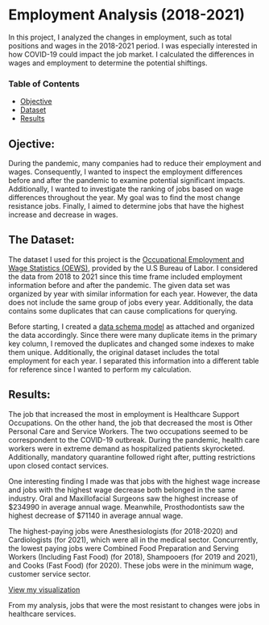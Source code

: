 # Employment Analysis (2018-2021)
  In this project, I analyzed the changes in employment, such as total positions and wages in the 2018-2021 period. I was especially interested in how COVID-19 could impact the job market. I calculated the differences in wages and employment to determine the potential shiftings.

### Table of Contents
* [Objective](#objective)
* [Dataset](#dataset)
* [Results](#results)

## Ojective:
  During the pandemic, many companies had to reduce their employment and wages. Consequently, I wanted to inspect the employment differences before and after the pandemic to examine potential significant impacts. Additionally, I wanted to investigate the ranking of jobs based on wage differences throughout the year. My goal was to find the most change resistance jobs. Finally, I aimed to determine jobs that have the highest increase and decrease in wages.

## The Dataset:
  The dataset I used for this project is the [Occupational Employment and Wage Statistics (OEWS)](https://www.bls.gov/data/#employment), provided by the U.S Bureau of Labor. I considered the data from 2018 to 2021 since this time frame included employment information before and after the pandemic. The given data set was organized by year with similar information for each year. However, the data does not include the same group of jobs every year. Additionally, the data contains some duplicates that can cause complications for querying. 
  
  Before starting, I created a [data schema model](https://github.com/dari-ah/Shifting-in-Employment/blob/cc36a2aedf9582ec64482ba1f9f85c948cce61b3/Data%20Schema-employment.pdf) as attached and organized the data accordingly. Since there were many duplicate items in the primary key column, I removed the duplicates and changed some indexes to make them unique. Additionally, the original dataset includes the total employment for each year. I separated this information into a different table for reference since I wanted to perform my calculation.
  
## Results: 
  The job that increased the most in employment is Healthcare Support Occupations. On the other hand, the job that decreased the most is Other Personal Care and Service Workers. The two occupations seemed to be correspondent to the COVID-19 outbreak. During the pandemic, health care workers were in extreme demand as hospitalized patients skyrocketed. Additionally, mandatory quarantine followed right after, putting restrictions upon closed contact services. 
  
   One interesting finding I made was that jobs with the highest wage increase and jobs with the highest wage decrease both belonged in the same industry. Oral and Maxillofacial Surgeons saw the highest increase of $234990 in average annual wage. Meanwhile, Prosthodontists saw the highest decrease of $71140 in average annual wage. 
   
   The highest-paying jobs were Anesthesiologists (for 2018-2020) and Cardiologists (for 2021), which were all in the medical sector. Concurrently, the lowest paying jobs were Combined Food Preparation and Serving Workers (Including Fast Food) (for 2018), Shampooers (for 2019 and 2021), and Cooks (Fast Food) (for 2020). These jobs were in the minimum wage, customer service sector.
  
  [View my visualization](https://app.powerbi.com/groups/me/dashboards/a194e4c2-7d92-4d38-89ae-7248e5327c8b?redirectedFromSignup=1)
  
  From my analysis, jobs that were the most resistant to changes were jobs in healthcare services. 
